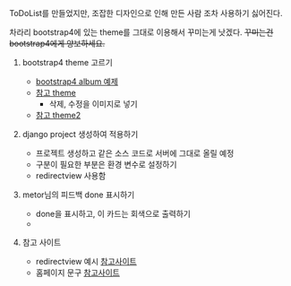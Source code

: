 ToDoList를 만들었지만, 조잡한 디자인으로 인해 만든 사람 조차 사용하기 싫어진다.

차라리 bootstrap4에 있는 theme를 그대로 이용해서 꾸미는게 낫겠다. ~~꾸미는건 bootstrap4에게 양보하세요.~~

1. bootstrap4 theme 고르기
    - [bootstrap4 album 예제](https://getbootstrap.com/docs/4.0/examples/album)
    - [참고 theme](https://www.bootdey.com/snippets/view/Users-Products-todo)
        - 삭제, 수정을 이미지로 넣기
    - [참고 theme2](http://thevectorlab.net/flatlab/todo_list.html)

2. django project 생성하여 적용하기
    - 프로젝트 생성하고 같은 소스 코드로 서버에 그대로 올릴 예정
    - 구분이 필요한 부분은 환경 변수로 설정하기
    - redirectview 사용함
    
3. metor님의 피드백 done 표시하기
    - done을 표시하고, 이 카드는 회색으로 출력하기
    - 
    
4. 참고 사이트
    - redirectview 예시 [참고사이트](https://i5on9i.blogspot.com/2015/10/django-redirect-url.html?showComment=1556714121135#c5459836754294593253)
    - 홈페이지 문구 [참고사이트](http://www.ttimes.co.kr/view.html?no=2016041115447762767)
    
